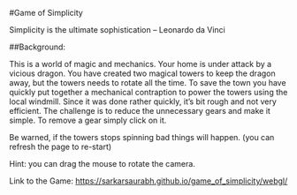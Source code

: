 #Game of Simplicity
 
Simplicity is the ultimate sophistication – Leonardo da Vinci
 
##Background:
 
This is a world of magic and mechanics. Your home is under attack by a vicious dragon. You have created two magical towers to keep the dragon away, but the towers needs to rotate all the time. To save the town you have quickly put together a mechanical contraption to power the towers using the local windmill. Since it was done rather quickly, it’s bit rough and not very efficient. The challenge is to reduce the unnecessary gears and make it simple. To remove a gear simply click on it.
 
Be warned, if the towers stops spinning bad things will happen. (you can refresh the page to re-start)
 
Hint: you can drag the mouse to rotate the camera.
 
Link to the Game:
https://sarkarsaurabh.github.io/game_of_simplicity/webgl/

